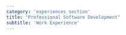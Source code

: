 ```yaml
---
category: 'experiences section'
title: "Professional Software Development"
subtitle: 'Work Experience'
---
```

